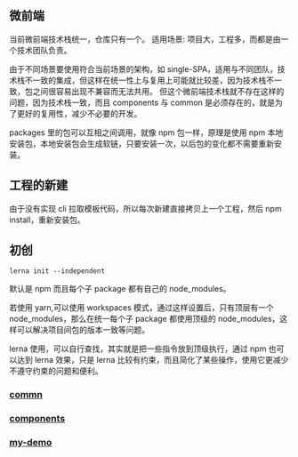 ## 微前端

当前微前端技术栈统一，仓库只有一个。
适用场景:
项目大，工程多，而都是由一个技术团队负责。

由于不同场景要使用符合当前场景的架构，如 single-SPA，适用与不同团队，技术栈不一致的集成，但这样在统一性上与复用上可能就比较差，因为技术栈不一致，包之间很容易出现不兼容而无法共用。
但这个微前端技术栈就不存在这样的问题，因为技术栈一致，而且 components 与 common 是必须存在的，就是为了更好的复用性，减少不必要的开发。

packages 里的包可以互相之间调用，就像 npm 包一样，原理是使用 npm 本地安装包，本地安装包会生成软链，只要安装一次，以后包的变化都不需要重新安装。

## 工程的新建

由于没有实现 cli 拉取模板代码，所以每次新建直接拷贝上一个工程，然后 npm install，重新安装包。

## 初创

```
lerna init --independent
```

默认是 npm 而且每个子 package 都有自己的 node_modules。

若使用 yarn,可以使用 workspaces 模式，通过这样设置后，只有顶层有一个 node_modules，那么在统一每个子 package 都使用顶级的 node_modules，这样可以解决项目间包的版本一致等问题。

lerna 使用，可以自行查找，其实就是把一些指令放到顶级执行，通过 npm 也可以达到 lerna 效果，只是 lerna 比较有约束，而且简化了某些操作，使用它更减少不遵守约束的问题和便利。

### [commn](./packages/common/README.md)

### [components](./packages/components/README.md)

### [my-demo](./packages/my-demo/README.md)
